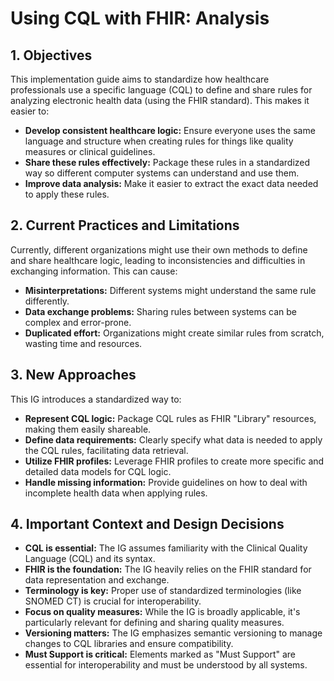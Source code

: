 # Using CQL with FHIR: Analysis

## 1. Objectives

This implementation guide aims to standardize how healthcare professionals use a specific language (CQL) to define and share rules for analyzing electronic health data (using the FHIR standard). This makes it easier to:

* **Develop consistent healthcare logic:**  Ensure everyone uses the same language and structure when creating rules for things like quality measures or clinical guidelines. 
* **Share these rules effectively:** Package these rules in a standardized way so different computer systems can understand and use them.
* **Improve data analysis:** Make it easier to extract the exact data needed to apply these rules.

## 2. Current Practices and Limitations

Currently, different organizations might use their own methods to define and share healthcare logic, leading to inconsistencies and difficulties in exchanging information. This can cause:

* **Misinterpretations:** Different systems might understand the same rule differently.
* **Data exchange problems:**  Sharing rules between systems can be complex and error-prone.
* **Duplicated effort:**  Organizations might create similar rules from scratch, wasting time and resources.

## 3. New Approaches

This IG introduces a standardized way to:

* **Represent CQL logic:** Package CQL rules as FHIR "Library" resources, making them easily shareable.
* **Define data requirements:**  Clearly specify what data is needed to apply the CQL rules, facilitating data retrieval.
* **Utilize FHIR profiles:** Leverage FHIR profiles to create more specific and detailed data models for CQL logic.
* **Handle missing information:** Provide guidelines on how to deal with incomplete health data when applying rules.

## 4. Important Context and Design Decisions

* **CQL is essential:**  The IG assumes familiarity with the Clinical Quality Language (CQL) and its syntax.
* **FHIR is the foundation:**  The IG heavily relies on the FHIR standard for data representation and exchange.
* **Terminology is key:**  Proper use of standardized terminologies (like SNOMED CT) is crucial for interoperability.
* **Focus on quality measures:**  While the IG is broadly applicable, it's particularly relevant for defining and sharing quality measures.
* **Versioning matters:**  The IG emphasizes semantic versioning to manage changes to CQL libraries and ensure compatibility.
* **Must Support is critical:**   Elements marked as "Must Support" are essential for interoperability and must be understood by all systems. 
